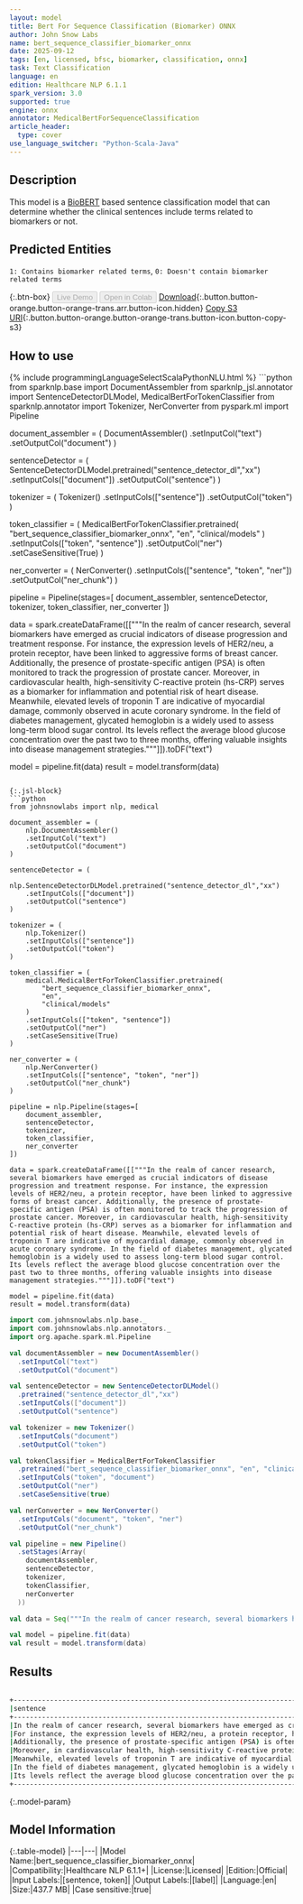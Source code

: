 ```yaml
---
layout: model
title: Bert For Sequence Classification (Biomarker) ONNX
author: John Snow Labs
name: bert_sequence_classifier_biomarker_onnx
date: 2025-09-12
tags: [en, licensed, bfsc, biomarker, classification, onnx]
task: Text Classification
language: en
edition: Healthcare NLP 6.1.1
spark_version: 3.0
supported: true
engine: onnx
annotator: MedicalBertForSequenceClassification
article_header:
  type: cover
use_language_switcher: "Python-Scala-Java"
---
```


## Description

This model is a [BioBERT](https://sparknlp.org/2023/09/13/biobert_base_cased_v1.2_en.html) based sentence classification model that can determine whether the clinical sentences include terms related to biomarkers or not.

## Predicted Entities

`1: Contains biomarker related terms`, `0: Doesn't contain biomarker related terms`

{:.btn-box}
<button class="button button-orange" disabled>Live Demo</button>
<button class="button button-orange" disabled>Open in Colab</button>
[Download](https://s3.amazonaws.com/auxdata.johnsnowlabs.com/clinical/models/bert_sequence_classifier_biomarker_onnx_en_6.1.1_3.0_1757682824025.zip){:.button.button-orange.button-orange-trans.arr.button-icon.hidden}
[Copy S3 URI](s3://auxdata.johnsnowlabs.com/clinical/models/bert_sequence_classifier_biomarker_onnx_en_6.1.1_3.0_1757682824025.zip){:.button.button-orange.button-orange-trans.button-icon.button-copy-s3}

## How to use



<div class="tabs-box" markdown="1">
{% include programmingLanguageSelectScalaPythonNLU.html %}
```python
from sparknlp.base import DocumentAssembler
from sparknlp_jsl.annotator import SentenceDetectorDLModel, MedicalBertForTokenClassifier
from sparknlp.annotator import Tokenizer, NerConverter
from pyspark.ml import Pipeline

document_assembler = (
    DocumentAssembler()
    .setInputCol("text")
    .setOutputCol("document")
)

sentenceDetector = (
    SentenceDetectorDLModel.pretrained("sentence_detector_dl","xx")
    .setInputCols(["document"])
    .setOutputCol("sentence")
)

tokenizer = (
    Tokenizer()
    .setInputCols(["sentence"])
    .setOutputCol("token")
)

token_classifier = (
    MedicalBertForTokenClassifier.pretrained(
        "bert_sequence_classifier_biomarker_onnx",
        "en",
        "clinical/models"
    )
    .setInputCols(["token", "sentence"])
    .setOutputCol("ner")
    .setCaseSensitive(True)
)

ner_converter = (
    NerConverter()
    .setInputCols(["sentence", "token", "ner"])
    .setOutputCol("ner_chunk")
)

pipeline = Pipeline(stages=[
    document_assembler,
    sentenceDetector,
    tokenizer,
    token_classifier,
    ner_converter
])

data = spark.createDataFrame([["""In the realm of cancer research, several biomarkers have emerged as crucial indicators of disease progression and treatment response. For instance, the expression levels of HER2/neu, a protein receptor, have been linked to aggressive forms of breast cancer. Additionally, the presence of prostate-specific antigen (PSA) is often monitored to track the progression of prostate cancer. Moreover, in cardiovascular health, high-sensitivity C-reactive protein (hs-CRP) serves as a biomarker for inflammation and potential risk of heart disease. Meanwhile, elevated levels of troponin T are indicative of myocardial damage, commonly observed in acute coronary syndrome. In the field of diabetes management, glycated hemoglobin is a widely used to assess long-term blood sugar control. Its levels reflect the average blood glucose concentration over the past two to three months, offering valuable insights into disease management strategies."""]]).toDF("text")

model = pipeline.fit(data)
result = model.transform(data)
```

{:.jsl-block}
```python
from johnsnowlabs import nlp, medical

document_assembler = (
    nlp.DocumentAssembler()
    .setInputCol("text")
    .setOutputCol("document")
)

sentenceDetector = (
    nlp.SentenceDetectorDLModel.pretrained("sentence_detector_dl","xx")
    .setInputCols(["document"])
    .setOutputCol("sentence")
)

tokenizer = (
    nlp.Tokenizer()
    .setInputCols(["sentence"])
    .setOutputCol("token")
)

token_classifier = (
    medical.MedicalBertForTokenClassifier.pretrained(
        "bert_sequence_classifier_biomarker_onnx",
        "en",
        "clinical/models"
    )
    .setInputCols(["token", "sentence"])
    .setOutputCol("ner")
    .setCaseSensitive(True)
)

ner_converter = (
    nlp.NerConverter()
    .setInputCols(["sentence", "token", "ner"])
    .setOutputCol("ner_chunk")
)

pipeline = nlp.Pipeline(stages=[
    document_assembler,
    sentenceDetector,
    tokenizer,
    token_classifier,
    ner_converter
])

data = spark.createDataFrame([["""In the realm of cancer research, several biomarkers have emerged as crucial indicators of disease progression and treatment response. For instance, the expression levels of HER2/neu, a protein receptor, have been linked to aggressive forms of breast cancer. Additionally, the presence of prostate-specific antigen (PSA) is often monitored to track the progression of prostate cancer. Moreover, in cardiovascular health, high-sensitivity C-reactive protein (hs-CRP) serves as a biomarker for inflammation and potential risk of heart disease. Meanwhile, elevated levels of troponin T are indicative of myocardial damage, commonly observed in acute coronary syndrome. In the field of diabetes management, glycated hemoglobin is a widely used to assess long-term blood sugar control. Its levels reflect the average blood glucose concentration over the past two to three months, offering valuable insights into disease management strategies."""]]).toDF("text")

model = pipeline.fit(data)
result = model.transform(data)

```
```scala
import com.johnsnowlabs.nlp.base._
import com.johnsnowlabs.nlp.annotators._
import org.apache.spark.ml.Pipeline

val documentAssembler = new DocumentAssembler()
  .setInputCol("text")
  .setOutputCol("document")

val sentenceDetector = new SentenceDetectorDLModel()
  .pretrained("sentence_detector_dl","xx")
  .setInputCols(["document"])
  .setOutputCol("sentence")

val tokenizer = new Tokenizer()
  .setInputCols("document")
  .setOutputCol("token")

val tokenClassifier = MedicalBertForTokenClassifier
  .pretrained("bert_sequence_classifier_biomarker_onnx", "en", "clinical/models")
  .setInputCols("token", "document")
  .setOutputCol("ner")
  .setCaseSensitive(true)

val nerConverter = new NerConverter()
  .setInputCols("document", "token", "ner")
  .setOutputCol("ner_chunk")

val pipeline = new Pipeline()
  .setStages(Array(
    documentAssembler,
    sentenceDetector,
    tokenizer,
    tokenClassifier,
    nerConverter
  ))

val data = Seq("""In the realm of cancer research, several biomarkers have emerged as crucial indicators of disease progression and treatment response. For instance, the expression levels of HER2/neu, a protein receptor, have been linked to aggressive forms of breast cancer. Additionally, the presence of prostate-specific antigen (PSA) is often monitored to track the progression of prostate cancer. Moreover, in cardiovascular health, high-sensitivity C-reactive protein (hs-CRP) serves as a biomarker for inflammation and potential risk of heart disease. Meanwhile, elevated levels of troponin T are indicative of myocardial damage, commonly observed in acute coronary syndrome. In the field of diabetes management, glycated hemoglobin is a widely used to assess long-term blood sugar control. Its levels reflect the average blood glucose concentration over the past two to three months, offering valuable insights into disease management strategies.""").toDF("text")

val model = pipeline.fit(data)
val result = model.transform(data)
```
</div>

## Results

```bash

+------------------------------------------------------------------------------------------------------------------------------------------------------------+----------+
|sentence                                                                                                                                                    |prediction|
+------------------------------------------------------------------------------------------------------------------------------------------------------------+----------+
|In the realm of cancer research, several biomarkers have emerged as crucial indicators of disease progression and treatment response.                       |0         |
|For instance, the expression levels of HER2/neu, a protein receptor, have been linked to aggressive forms of breast cancer.                                 |1         |
|Additionally, the presence of prostate-specific antigen (PSA) is often monitored to track the progression of prostate cancer.                               |1         |
|Moreover, in cardiovascular health, high-sensitivity C-reactive protein (hs-CRP) serves as a biomarker for inflammation and potential risk of heart disease.|1         |
|Meanwhile, elevated levels of troponin T are indicative of myocardial damage, commonly observed in acute coronary syndrome.                                 |0         |
|In the field of diabetes management, glycated hemoglobin is a widely used to assess long-term blood sugar control.                                          |0         |
|Its levels reflect the average blood glucose concentration over the past two to three months, offering valuable insights into disease management strategies.|0         |
+------------------------------------------------------------------------------------------------------------------------------------------------------------+----------+
```

{:.model-param}
## Model Information

{:.table-model}
|---|---|
|Model Name:|bert_sequence_classifier_biomarker_onnx|
|Compatibility:|Healthcare NLP 6.1.1+|
|License:|Licensed|
|Edition:|Official|
|Input Labels:|[sentence, token]|
|Output Labels:|[label]|
|Language:|en|
|Size:|437.7 MB|
|Case sensitive:|true|
